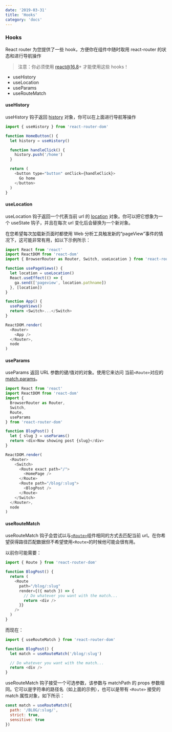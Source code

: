 ```yaml
---
date: '2019-03-31'
title: 'Hooks'
category: 'docs'
---
```


### Hooks

React router 为您提供了一些 hook，方便你在组件中随时取用 react-router 的状态和进行导航操作

> 注意：你必须使用 react@16.8+ 才能使用这些 hooks！

- useHistory
- useLocation
- useParams
- useRouteMatch

#### useHistory

useHistory 钩子返回 [history](../history) 对象，你可以在上面进行导航等操作

```js
import { useHistory } from 'react-router-dom'

function HomeButton() {
  let history = useHistory()

  function handleClick() {
    history.push('/home')
  }

  return (
    <button type="button" onClick={handleClick}>
      Go home
    </button>
  )
}
```

#### useLocation

useLocation 钩子返回一个代表当前 url 的 [location](../location) 对象。你可以把它想象为一个 useState 钩子，并且在每次 url 变化后会替换为一个新对象。

在您希望每次加载新页面时都使用 Web 分析工具触发新的“pageView”事件的情况下，这可能非常有用，如以下示例所示：

```js
import React from 'react'
import ReactDOM from 'react-dom'
import { BrowserRouter as Router, Switch, useLocation } from 'react-router-dom'

function usePageViews() {
  let location = useLocation()
  React.useEffect(() => {
    ga.send(['pageview', location.pathname])
  }, [location])
}

function App() {
  usePageViews()
  return <Switch>...</Switch>
}

ReactDOM.render(
  <Router>
    <App />
  </Router>,
  node
)
```

#### useParams

useParams 返回 URL 参数的键/值对的对象。使用它来访问 当前`<Route>`对应的 [match.params](../match#params)。

```js
import React from 'react'
import ReactDOM from 'react-dom'
import {
  BrowserRouter as Router,
  Switch,
  Route,
  useParams
} from 'react-router-dom'

function BlogPost() {
  let { slug } = useParams()
  return <div>Now showing post {slug}</div>
}

ReactDOM.render(
  <Router>
    <Switch>
      <Route exact path="/">
        <HomePage />
      </Route>
      <Route path="/blog/:slug">
        <BlogPost />
      </Route>
    </Switch>
  </Router>,
  node
)
```

#### useRouteMatch

useRouteMatch 钩子会尝试以与[`<Route>`](../route)组件相同的方式去匹配当前 url。在你希望获得路径匹配数据但不希望使用`<Route>`的时候他可能会很有用。

以前你可能需要：

```js
import { Route } from 'react-router-dom'

function BlogPost() {
  return (
    <Route
      path="/blog/:slug"
      render={({ match }) => {
        // Do whatever you want with the match...
        return <div />
      }}
    />
  )
}
```

而现在：

```js
import { useRouteMatch } from 'react-router-dom'

function BlogPost() {
  let match = useRouteMatch('/blog/:slug')

  // Do whatever you want with the match...
  return <div />
}
```

useRouteMatch 钩子接受一个可选参数，该参数与 matchPath 的 props 参数相同。它可以是字符串的路径名（如上面的示例），也可以是带有 `<Route>` 接受的 match 属性对象，如下所示：

```js
const match = useRouteMatch({
  path: '/BLOG/:slug/',
  strict: true,
  sensitive: true
})
```
